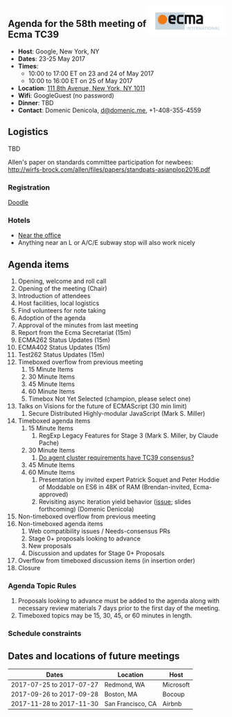 <img src="../images/Ecma_RVB-003.jpg" align="right" height="70" alt="" />

## Agenda for the 58th meeting of Ecma TC39

- **Host**: Google, New York, NY
- **Dates**: 23-25 May 2017
- **Times**:
  - 10:00 to 17:00 ET on 23 and 24 of May 2017
  - 10:00 to 16:00 ET on 25 of May 2017
- **Location**: [111 8th Avenue, New York, NY 1011](https://www.google.com/maps/place/Google/@40.7408476,-74.0042816,17z/data=!3m1!4b1!4m8!3m7!1s0x89c259bef3466443:0x5d1b9629386cbabd!5m2!1s2017-05-22!2i3!8m2!3d40.7408436!4d-74.0020876)
- **Wifi**: GoogleGuest (no password)
- **Dinner**:
  TBD
- **Contact**: Domenic Denicola, d@domenic.me, +1-408-355-4559

## Logistics

TBD

Allen's paper on standards committee participation for newbees: http://wirfs-brock.com/allen/files/papers/standpats-asianplop2016.pdf

### Registration

[Doodle](https://ecma-international.doodle.com/poll/49ipft2mq2rxnfpe)

### Hotels

- [Near the office](https://www.google.com/maps/search/hotels+near+111+8th+Ave/@40.7393448,-74.003429,16z/data=!4m5!2m4!5m3!5m2!1s2017-05-22!2i3)
- Anything near an L or A/C/E subway stop will also work nicely

## Agenda items

1. Opening, welcome and roll call
  1. Opening of the meeting (Chair)
  1. Introduction of attendees
  1. Host facilities, local logistics
1. Find volunteers for note taking
1. Adoption of the agenda
1. Approval of the minutes from last meeting
1. Report from the Ecma Secretariat (15m)
1. ECMA262 Status Updates (15m)
1. ECMA402 Status Updates (15m)
1. Test262 Status Updates (15m)
1. Timeboxed overflow from previous meeting
   1. 15 Minute Items
   1. 30 Minute Items
   1. 45 Minute Items
   1. 60 Minute Items
   1. Timebox Not Yet Selected (champion, please select one)
1. Talks on Visions for the future of ECMAScript (30 min limit)
   1. Secure Distributed Highly-modular JavaScript (Mark S. Miller)
1. Timeboxed agenda items
   1. 15 Minute Items
      1. RegExp Legacy Features for Stage 3 (Mark S. Miller, by Claude Pache)
   1. 30 Minute Items
      1. [Do agent cluster requirements have TC39 consensus?](https://github.com/tc39/ecma262/issues/886)
   1. 45 Minute Items
   1. 60 Minute Items
      1. Presentation by invited expert Patrick Soquet and Peter Hoddie of Moddable on ES6 in 48K of RAM (Brendan-invited, Ecma-approved)
      1. Revisiting async iteration yield behavior ([issue](https://github.com/tc39/proposal-async-iteration/issues/93); slides forthcoming) (Domenic Denicola)
1. Non-timeboxed overflow from previous meeting
1. Non-timeboxed agenda items
   1. Web compatibility issues / Needs-consensus PRs
   1. Stage 0+ proposals looking to advance
   1. New proposals
   1. Discussion and updates for Stage 0+ Proposals
1. Overflow from timeboxed discussion items (in insertion order)
1. Closure

### Agenda Topic Rules

1. Proposals looking to advance must be added to the agenda along with necessary review materials 7 days prior to the first day of the meeting.
1. Timeboxed topics may be 15, 30, 45, or 60 minutes in length.

### Schedule constraints

## Dates and locations of future meetings

| Dates                    | Location          | Host       |
|--------------------------|-------------------|------------|
| 2017-07-25 to 2017-07-27 | Redmond, WA       | Microsoft  |
| 2017-09-26 to 2017-09-28 | Boston, MA        | Bocoup     |
| 2017-11-28 to 2017-11-30 | San Francisco, CA | Airbnb     |
